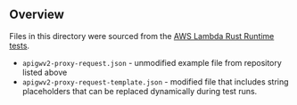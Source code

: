 ## Overview

Files in this directory were sourced from the [AWS Lambda Rust Runtime tests](https://github.com/awslabs/aws-lambda-rust-runtime/tree/f56c7dc6e4aa7337ecdfc0a87e5ba6a723f1cf8d/lambda-http/tests/data).

- `apigwv2-proxy-request.json` - unmodified example file from repository listed above
- `apigwv2-proxy-request-template.json` - modified file that includes string placeholders that can be replaced dynamically
  during test runs.
